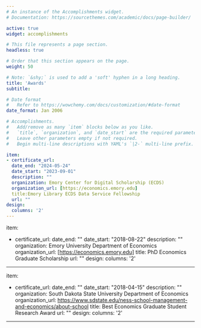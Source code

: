 ```yaml
---
# An instance of the Accomplishments widget.
# Documentation: https://sourcethemes.com/academic/docs/page-builder/

active: true
widget: accomplishments

# This file represents a page section.
headless: true

# Order that this section appears on the page.
weight: 50

# Note: `&shy;` is used to add a 'soft' hyphen in a long heading.
title: 'Awards'
subtitle:

# Date format
#   Refer to https://wowchemy.com/docs/customization/#date-format
date_format: Jan 2006

# Accomplishments.
#   Add/remove as many `item` blocks below as you like.
#   `title`, `organization`, and `date_start` are the required parameters.
#   Leave other parameters empty if not required.
#   Begin multi-line descriptions with YAML's `|2-` multi-line prefix.

item:
- certificate_url: 
  date_end: "2024-05-24"
  date_start: "2023-09-01"
  description: ""
  organization: Emory Center for Digital Scholarship (ECDS)
  organization_url: [https://economics.emory.edu]
  title:Emory Library ECDS Data Service Fellowship
  url: ""
design:
  columns: '2' 
---
```


item:
- certificate_url: 
  date_end: ""
  date_start: "2018-08-22"
  description: ""
  organization: Emory University Department of Economics
  organization_url: [https://economics.emory.edu]
  title: PhD Economics Graduate Scholarship
  url: ""
design:
  columns: '2' 
---
item:
- certificate_url: 
  date_end: ""
  date_start: "2018-04-15"
  description: ""
  organization: South Dakota State University Department of Economics
  organization_url: https://www.sdstate.edu/ness-school-management-and-economics/about-school
  title: Best Economics Graduate Student Research Award
  url: ""
design:
  columns: '2' 
---
